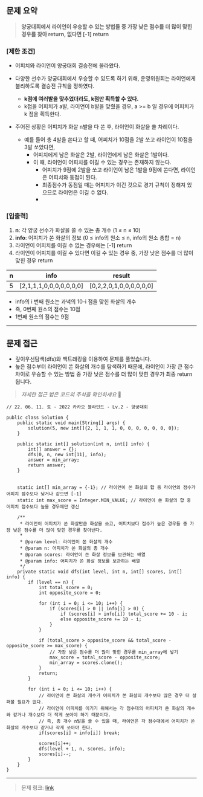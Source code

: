 ## **문제 요약**

> **양궁대회에서 라이언이 우승할 수 있는 방법들 중 가장 낮은 점수를 더 많이 맞힌 경우를 찾아 return, 없다면 \[-1\] return**

### **\[제한 조건\]** 

-   어피치와 라이언이 양궁대회 결승전에 올라왔다.


-   다양한 선수가 양궁대회에서 우승할 수 있도록 하기 위해, 운영위원회는 라이언에게 불리하도록 결승전 규칙을 정하였다.
    -   **k점에 여러발을 맞추었더라도, k점만 획득할 수 있다.**
    -   k점을 어피치가 a발, 라이언이 b발을 맞췄을 경우, a >= b 일 경우에 어피치가 k 점을 획득한다.


-   주어진 상황은 어피치가 화살 n발을 다 쏜 후, 라이언이 화살을 쏠 차례이다. 
    -   예를 들어 총 4발을 쏜다고 할 때, 어피치가 10점을 2발 쏘고 라이언이 10점을 3발 쏘았다면,
        -   어피치에게 남은 화살은 2발, 라이언에게 남은 화살은 1발이다.
        -   이 때, 라이언이 어피치를 이길 수 있는 경우는 존재하지 않는다.
            -   어피치가 9점에 2발을 쏘고 라이언이 남은 1발을 9점에 쏜다면, 라이언은 어피치와 동점이 된다.
            -   최종점수가 동점일 때는 어피치가 이긴 것으로 경기 규칙이 정해져 있으므로 라이언은 이길 수 없다.
            -   

### ****\[입출력\]****

1.  **n**: 각 양궁 선수가 화살을 쏠 수 있는 총 개수 (1 ≤ n ≤ 10)
2.  **info**: 어피치가 쏜 화살의 정보 (0 ≤ info의 원소 ≤ n, info의 원소 총합 = n) 
3.  라이언이 어피치를 이길 수 없는 경우에는 \[-1\] return
4.  라이언이 어피치를 이길 수 있다면 이길 수 있는 경우 중, 가장 낮은 점수를 더 많이 맞힌 경우 return

| **n** | **info** | **result** |
| --- | --- | --- |
| 5 | \[2,1,1,1,0,0,0,0,0,0,0\] | \[0,2,2,0,1,0,0,0,0,0,0\] |

-   info의 i 번째 원소는 과녁의 10-i 점을 맞힌 화살의 개수
-   즉, 0번째 원소의 점수는 10점
-   1번째 원소의 점수는 9점

---

## **문제 접근** 

-   깊이우선탐색(dfs)와 백트래킹을 이용하여 문제를 풀었습니다. 
-   높은 점수부터 라이언이 쏜 화살의 개수를 탐색하기 때문에, 라이언이 가장 큰 점수차이로 우승할 수 있는 방법 중 가장 낮은 점수를 더 많이 맞힌 경우가 최종 return 됩니다. 

> _자세한 접근 법은 코드의 주석을 확인하세요_ 🙂

```
// 22. 06. 11. 토 - 2022 카카오 블라인드 - Lv.2 - 양궁대회

public class Solution {
    public static void main(String[] args) {
        solution(5, new int[]{2, 1, 1, 1, 0, 0, 0, 0, 0, 0, 0});
    }

    public static int[] solution(int n, int[] info) {
        int[] answer = {};
        dfs(0, n, new int[11], info);
        answer = min_array;
        return answer;
    }


    static int[] min_array = {-1}; // 라이언이 쏜 화살의 합 중 라이언의 점수가 어피치 점수보다 낮거나 같으면 [-1]
    static int max_score = Integer.MIN_VALUE; // 라이언이 쏜 화살의 합 중 어피치 점수보다 높을 경우에만 갱신

    /**
     * 라이언이 어피치가 쏜 화살만큼 화살을 쏘고, 어피치보다 점수가 높은 경우들 중 가장 낮은 점수를 더 많이 맞힌 경우를 찾아낸다.
     *
     * @param level: 라이언이 쏜 화살의 개수
     * @param n: 어피치가 쏜 화살의 총 개수
     * @param scores: 라이언이 쏜 화살 정보를 보관하는 배열
     * @param info: 어피치가 쏜 화살 정보를 보관하는 배열
     */
    private static void dfs(int level, int n, int[] scores, int[] info) {
        if (level == n) {
            int total_score = 0;
            int opposite_score = 0;

            for (int i = 0; i <= 10; i++) {
                if (scores[i] > 0 || info[i] > 0) {
                    if (scores[i] > info[i]) total_score += 10 - i;
                    else opposite_score += 10 - i;
                }
            }

            if (total_score > opposite_score && total_score - opposite_score >= max_score) {
                // 가장 낮은 점수를 더 많이 맞힌 경우를 min_array에 넣기
                max_score = total_score - opposite_score;
                min_array = scores.clone();
            }
            return;
        }

        for (int i = 0; i <= 10; i++) {
            // 라이언이 쏜 화살의 개수가 어피치가 쏜 화살의 개수보다 많은 경우 더 살펴볼 필요가 없다.
            // 라이언이 어피치를 이기기 위해서는 각 점수대의 어피치가 쏜 화살의 개수와 같거나 개수보다 더 작게 쏘아야 하기 때문이다.
            // 즉, 총 개수 n발을 쏠 수 있을 때, 라이언은 각 점수대에서 어피치가 쏜 화살의 개수보다 같거나 작게 쏘아야 한다.
            if(scores[i] > info[i]) break;

            scores[i]++;
            dfs(level + 1, n, scores, info);
            scores[i]--;
        }
    }
}
```

---

> 문제 링크: [link](https://programmers.co.kr/learn/courses/30/lessons/92342)

 

